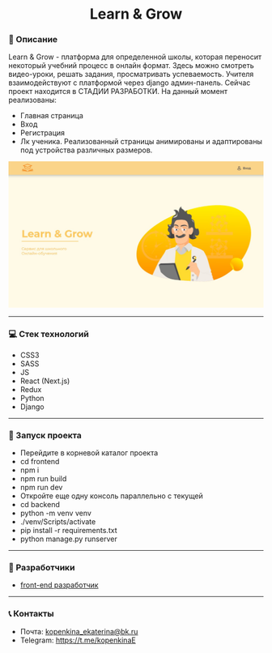 <h1 align="center">Learn & Grow</h1>

### :pushpin: Описание

Learn & Grow - платформа для определенной школы, которая переносит некоторый учебний процесс
в онлайн формат. Здесь можно смотреть видео-уроки, решать задания, просматривать успеваемость.
Учителя взаимодействуют с платформой через django админ-панель.
Сейчас проект находится в СТАДИИ РАЗРАБОТКИ. На данный момент реализованы:
- Главная страница
- Вход
- Регистрация
- Лк ученика.
Реализованный страницы анимированы и адаптированы под устройства различных размеров.

![Фото главной страницы](/frontend/public/img/readme.jpg)

___

### :computer: Стек технологий
- CSS3
- SASS
- JS
- React (Next.js)
- Redux
- Python
- Django
___

### :rocket: Запуск проекта
- Перейдите в корневой каталог проекта
- cd frontend
- npm i
- npm run build
- npm run dev
- Откройте еще одну консоль параллельно с текущей
- cd backend
- python -m venv venv
- ./venv/Scripts/activate
- pip install -r requirements.txt
- python manage.py runserver
___

### :paperclip: Разработчики
- [front-end разработчик](https://github.com/EkaterinaKopenkina)
___

### :telephone_receiver: Контакты
- Почта: [kopenkina_ekaterina@bk.ru](mailto:kopenkina_ekaterina@bk.ru)
- Telegram: https://t.me/kopenkinaE
